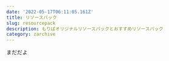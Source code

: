 ```yaml
---
date: '2022-05-17T06:11:05.161Z'
title: リソースパック
slug: resourcepack
description: もりぱオリジナルリソースパックとおすすめリソースパック
category: zarchive
---
```

まだだよ
